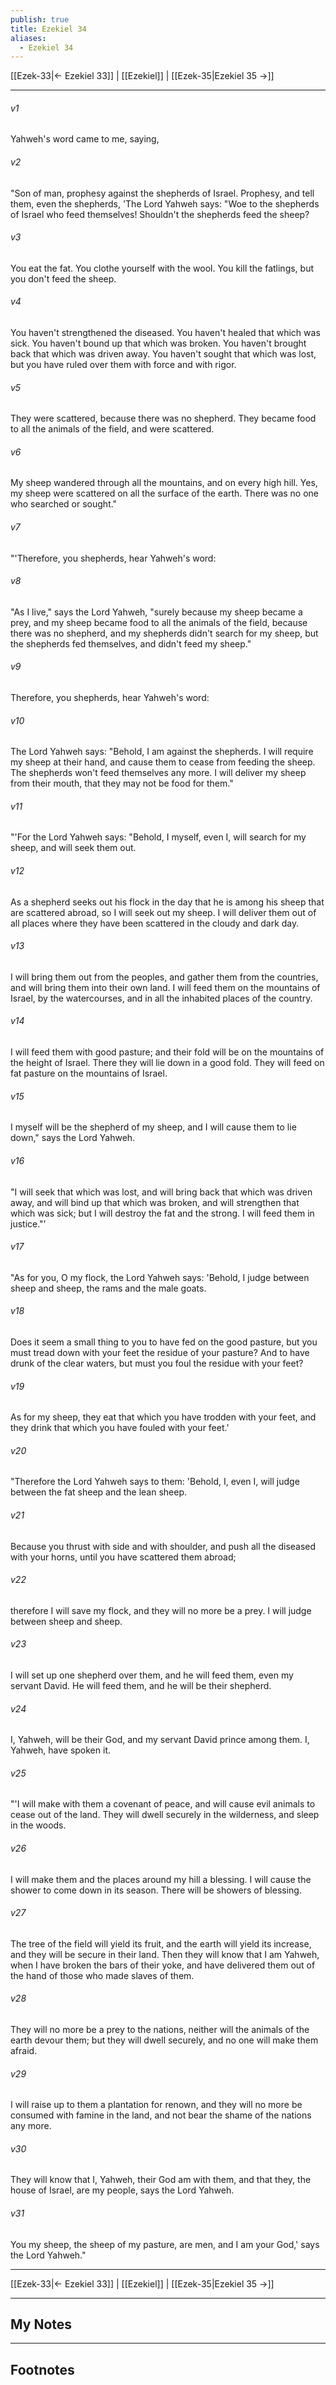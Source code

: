 ```yaml
---
publish: true
title: Ezekiel 34
aliases:
  - Ezekiel 34
---
```


[[Ezek-33|← Ezekiel 33]] | [[Ezekiel]] | [[Ezek-35|Ezekiel 35 →]]
***



###### v1 
Yahweh's word came to me, saying, 

###### v2 
"Son of man, prophesy against the shepherds of Israel. Prophesy, and tell them, even the shepherds, 'The Lord Yahweh says: "Woe to the shepherds of Israel who feed themselves! Shouldn't the shepherds feed the sheep? 

###### v3 
You eat the fat. You clothe yourself with the wool. You kill the fatlings, but you don't feed the sheep. 

###### v4 
You haven't strengthened the diseased. You haven't healed that which was sick. You haven't bound up that which was broken. You haven't brought back that which was driven away. You haven't sought that which was lost, but you have ruled over them with force and with rigor. 

###### v5 
They were scattered, because there was no shepherd. They became food to all the animals of the field, and were scattered. 

###### v6 
My sheep wandered through all the mountains, and on every high hill. Yes, my sheep were scattered on all the surface of the earth. There was no one who searched or sought." 

###### v7 
"'Therefore, you shepherds, hear Yahweh's word: 

###### v8 
"As I live," says the Lord Yahweh, "surely because my sheep became a prey, and my sheep became food to all the animals of the field, because there was no shepherd, and my shepherds didn't search for my sheep, but the shepherds fed themselves, and didn't feed my sheep." 

###### v9 
Therefore, you shepherds, hear Yahweh's word: 

###### v10 
The Lord Yahweh says: "Behold, I am against the shepherds. I will require my sheep at their hand, and cause them to cease from feeding the sheep. The shepherds won't feed themselves any more. I will deliver my sheep from their mouth, that they may not be food for them." 

###### v11 
"'For the Lord Yahweh says: "Behold, I myself, even I, will search for my sheep, and will seek them out. 

###### v12 
As a shepherd seeks out his flock in the day that he is among his sheep that are scattered abroad, so I will seek out my sheep. I will deliver them out of all places where they have been scattered in the cloudy and dark day. 

###### v13 
I will bring them out from the peoples, and gather them from the countries, and will bring them into their own land. I will feed them on the mountains of Israel, by the watercourses, and in all the inhabited places of the country. 

###### v14 
I will feed them with good pasture; and their fold will be on the mountains of the height of Israel. There they will lie down in a good fold. They will feed on fat pasture on the mountains of Israel. 

###### v15 
I myself will be the shepherd of my sheep, and I will cause them to lie down," says the Lord Yahweh. 

###### v16 
"I will seek that which was lost, and will bring back that which was driven away, and will bind up that which was broken, and will strengthen that which was sick; but I will destroy the fat and the strong. I will feed them in justice."' 

###### v17 
"As for you, O my flock, the Lord Yahweh says: 'Behold, I judge between sheep and sheep, the rams and the male goats. 

###### v18 
Does it seem a small thing to you to have fed on the good pasture, but you must tread down with your feet the residue of your pasture? And to have drunk of the clear waters, but must you foul the residue with your feet? 

###### v19 
As for my sheep, they eat that which you have trodden with your feet, and they drink that which you have fouled with your feet.' 

###### v20 
"Therefore the Lord Yahweh says to them: 'Behold, I, even I, will judge between the fat sheep and the lean sheep. 

###### v21 
Because you thrust with side and with shoulder, and push all the diseased with your horns, until you have scattered them abroad; 

###### v22 
therefore I will save my flock, and they will no more be a prey. I will judge between sheep and sheep. 

###### v23 
I will set up one shepherd over them, and he will feed them, even my servant David. He will feed them, and he will be their shepherd. 

###### v24 
I, Yahweh, will be their God, and my servant David prince among them. I, Yahweh, have spoken it. 

###### v25 
"'I will make with them a covenant of peace, and will cause evil animals to cease out of the land. They will dwell securely in the wilderness, and sleep in the woods. 

###### v26 
I will make them and the places around my hill a blessing. I will cause the shower to come down in its season. There will be showers of blessing. 

###### v27 
The tree of the field will yield its fruit, and the earth will yield its increase, and they will be secure in their land. Then they will know that I am Yahweh, when I have broken the bars of their yoke, and have delivered them out of the hand of those who made slaves of them. 

###### v28 
They will no more be a prey to the nations, neither will the animals of the earth devour them; but they will dwell securely, and no one will make them afraid. 

###### v29 
I will raise up to them a plantation for renown, and they will no more be consumed with famine in the land, and not bear the shame of the nations any more. 

###### v30 
They will know that I, Yahweh, their God am with them, and that they, the house of Israel, are my people, says the Lord Yahweh. 

###### v31 
You my sheep, the sheep of my pasture, are men, and I am your God,' says the Lord Yahweh."

***
[[Ezek-33|← Ezekiel 33]] | [[Ezekiel]] | [[Ezek-35|Ezekiel 35 →]]

---
## My Notes

---
## Footnotes